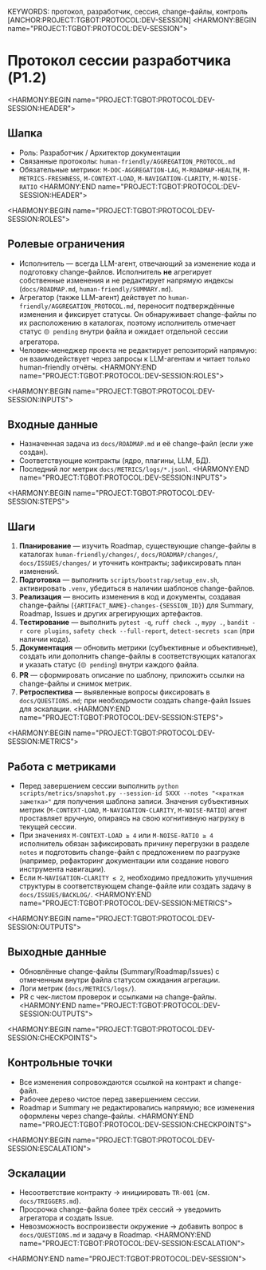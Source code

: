 KEYWORDS: протокол, разработчик, сессия, change-файлы, контроль
[ANCHOR:PROJECT:TGBOT:PROTOCOL:DEV-SESSION]
<HARMONY:BEGIN name="PROJECT:TGBOT:PROTOCOL:DEV-SESSION">
# Протокол сессии разработчика (P1.2)

<HARMONY:BEGIN name="PROJECT:TGBOT:PROTOCOL:DEV-SESSION:HEADER">
## Шапка
- Роль: Разработчик / Архитектор документации
- Связанные протоколы: `human-friendly/AGGREGATION_PROTOCOL.md`
- Обязательные метрики: `M-DOC-AGGREGATION-LAG`, `M-ROADMAP-HEALTH`, `M-METRICS-FRESHNESS`, `M-CONTEXT-LOAD`,
  `M-NAVIGATION-CLARITY`, `M-NOISE-RATIO`
<HARMONY:END name="PROJECT:TGBOT:PROTOCOL:DEV-SESSION:HEADER">

<HARMONY:BEGIN name="PROJECT:TGBOT:PROTOCOL:DEV-SESSION:ROLES">
## Ролевые ограничения
- Исполнитель — всегда LLM-агент, отвечающий за изменение кода и подготовку change-файлов. Исполнитель **не** агрегирует
  собственные изменения и не редактирует напрямую индексы (`docs/ROADMAP.md`, `human-friendly/SUMMARY.md`).
- Агрегатор (также LLM-агент) действует по `human-friendly/AGGREGATION_PROTOCOL.md`, переносит подтверждённые изменения и
  фиксирует статусы. Он обнаруживает change-файлы по их расположению в каталогах, поэтому исполнитель отмечает статус `🟡 pending`
  внутри файла и ожидает отдельной сессии агрегатора.
- Человек-менеджер проекта не редактирует репозиторий напрямую: он взаимодействует через запросы к LLM-агентам и читает
  только human-friendly отчёты.
<HARMONY:END name="PROJECT:TGBOT:PROTOCOL:DEV-SESSION:ROLES">

<HARMONY:BEGIN name="PROJECT:TGBOT:PROTOCOL:DEV-SESSION:INPUTS">
## Входные данные
- Назначенная задача из `docs/ROADMAP.md` и её change-файл (если уже создан).
- Соответствующие контракты (ядро, плагины, LLM, БД).
- Последний лог метрик `docs/METRICS/logs/*.jsonl`.
<HARMONY:END name="PROJECT:TGBOT:PROTOCOL:DEV-SESSION:INPUTS">

<HARMONY:BEGIN name="PROJECT:TGBOT:PROTOCOL:DEV-SESSION:STEPS">
## Шаги
1. **Планирование** — изучить Roadmap, существующие change-файлы в каталогах `human-friendly/changes/`, `docs/ROADMAP/changes/`,
   `docs/ISSUES/changes/` и уточнить контракты; зафиксировать план изменений.
2. **Подготовка** — выполнить `scripts/bootstrap/setup_env.sh`, активировать `.venv`, убедиться в наличии шаблонов change-файлов.
3. **Реализация** — вносить изменения в код и документы, создавая change-файлы (`{ARTIFACT_NAME}-changes-{SESSION_ID}`) для Summary, Roadmap, Issues и других агрегирующих артефактов.
4. **Тестирование** — выполнить `pytest -q`, `ruff check .`, `mypy .`, `bandit -r core plugins`, `safety check --full-report`, `detect-secrets scan` (при наличии кода).
5. **Документация** — обновить метрики (субъективные и объективные), создать или дополнить change-файлы в соответствующих
   каталогах и указать статус (`🟡 pending`) внутри каждого файла.
6. **PR** — сформировать описание по шаблону, приложить ссылки на change-файлы и снимок метрик.
7. **Ретроспектива** — выявленные вопросы фиксировать в `docs/QUESTIONS.md`; при необходимости создать change-файл Issues для эскалации.
<HARMONY:END name="PROJECT:TGBOT:PROTOCOL:DEV-SESSION:STEPS">

<HARMONY:BEGIN name="PROJECT:TGBOT:PROTOCOL:DEV-SESSION:METRICS">
## Работа с метриками
- Перед завершением сессии выполнить `python scripts/metrics/snapshot.py --session-id SXXX --notes "<краткая заметка>"` для
  получения шаблона записи. Значения субъективных метрик (`M-CONTEXT-LOAD`, `M-NAVIGATION-CLARITY`, `M-NOISE-RATIO`) агент
  проставляет вручную, опираясь на свою когнитивную нагрузку в текущей сессии.
- При значениях `M-CONTEXT-LOAD ≥ 4` или `M-NOISE-RATIO ≥ 4` исполнитель обязан зафиксировать причину перегрузки в разделе
  `notes` и подготовить change-файл с предложением по разгрузке (например, рефакторинг документации или создание нового
  инструмента навигации).
- Если `M-NAVIGATION-CLARITY ≤ 2`, необходимо предложить улучшения структуры в соответствующем change-файле или создать задачу
  в `docs/ISSUES/BACKLOG/`.
<HARMONY:END name="PROJECT:TGBOT:PROTOCOL:DEV-SESSION:METRICS">

<HARMONY:BEGIN name="PROJECT:TGBOT:PROTOCOL:DEV-SESSION:OUTPUTS">
## Выходные данные
- Обновлённые change-файлы (Summary/Roadmap/Issues) с отмеченным внутри файла статусом ожидания агрегации.
- Логи метрик (`docs/METRICS/logs/`).
- PR с чек-листом проверок и ссылками на change-файлы.
<HARMONY:END name="PROJECT:TGBOT:PROTOCOL:DEV-SESSION:OUTPUTS">

<HARMONY:BEGIN name="PROJECT:TGBOT:PROTOCOL:DEV-SESSION:CHECKPOINTS">
## Контрольные точки
- Все изменения сопровождаются ссылкой на контракт и change-файл.
- Рабочее дерево чистое перед завершением сессии.
- Roadmap и Summary не редактировались напрямую; все изменения оформлены через change-файлы.
<HARMONY:END name="PROJECT:TGBOT:PROTOCOL:DEV-SESSION:CHECKPOINTS">

<HARMONY:BEGIN name="PROJECT:TGBOT:PROTOCOL:DEV-SESSION:ESCALATION">
## Эскалации
- Несоответствие контракту → инициировать `TR-001` (см. `docs/TRIGGERS.md`).
- Просрочка change-файла более трёх сессий → уведомить агрегатора и создать Issue.
- Невозможность воспроизвести окружение → добавить вопрос в `docs/QUESTIONS.md` и задачу в Roadmap.
<HARMONY:END name="PROJECT:TGBOT:PROTOCOL:DEV-SESSION:ESCALATION">

<HARMONY:END name="PROJECT:TGBOT:PROTOCOL:DEV-SESSION">
